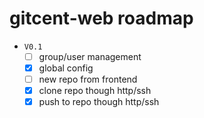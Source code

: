 # gitcent-web roadmap
- `V0.1`
  - [ ] group/user management
  - [x] global config
  - [ ] new repo from frontend
  - [x] clone repo though http/ssh
  - [x] push to repo though http/ssh
